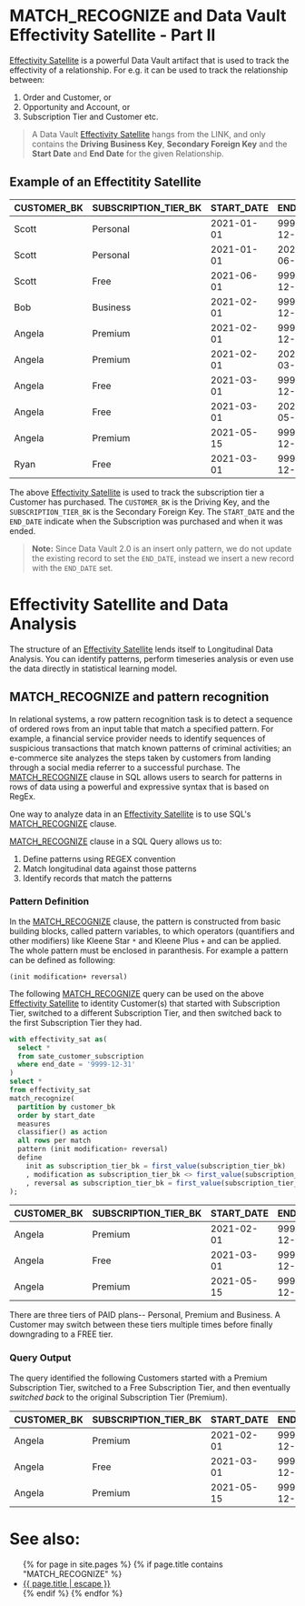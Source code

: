 # MATCH_RECOGNIZE and Data Vault Effectivity Satellite - Part II
[Effectivity Satellite](data-vault-effectivity-satellite.md) is a powerful Data Vault artifact that is used to track the effectivity of a relationship. For e.g. it can be used to track the relationship between:
1. Order and Customer, or 
2. Opportunity and Account, or 
3. Subscription Tier and Customer etc. 

> A Data Vault [Effectivity Satellite](data-vault-effectivity-satellite.md) hangs from the LINK, and only contains the **Driving Business Key**, **Secondary Foreign Key** and the **Start Date** and **End Date** for the given Relationship.


## Example of an Effectitity Satellite

| CUSTOMER_BK | SUBSCRIPTION_TIER_BK | START_DATE | END_DATE   |
|-------------|----------------------|------------|------------|
| Scott       | Personal             | 2021-01-01 | 9999-12-31 |
| Scott       | Personal             | 2021-01-01 | 2021-06-01 |
| Scott       | Free                 | 2021-06-01 | 9999-12-31 |
| Bob         | Business             | 2021-02-01 | 9999-12-31 |
| Angela      | Premium              | 2021-02-01 | 9999-12-31 |
| Angela      | Premium              | 2021-02-01 | 2021-03-01 |
| Angela      | Free                 | 2021-03-01 | 9999-12-31 |
| Angela      | Free                 | 2021-03-01 | 2021-05-15 |
| Angela      | Premium              | 2021-05-15 | 9999-12-31 |
| Ryan        | Free                 | 2021-03-01 | 9999-12-31 |

The above [Effectivity Satellite](data-vault-effectivity-satellite.md) is used to track the subscription tier a Customer has purchased. The `CUSTOMER_BK` is the Driving Key, and the `SUBSCRIPTION_TIER_BK` is the Secondary Foreign Key. The `START_DATE` and the `END_DATE` indicate when the Subscription was purchased and when it was ended. 

> **Note:** Since Data Vault 2.0 is an insert only pattern, we do not update the existing record to set the `END_DATE`, instead we insert a new record with the `END_DATE` set.

# Effectivity Satellite and Data Analysis
The structure of an [Effectivity Satellite](data-vault-effectivity-satellite.md) lends itself to Longitudinal Data Analysis. You can identify patterns, perform timeseries analysis or even use the data directly in statistical learning model. 

## MATCH_RECOGNIZE and pattern recognition

In relational systems, a row pattern recognition task is to detect a sequence of ordered rows from an input table that match a specified pattern. For example, a financial service provider needs to identify sequences of suspicious transactions that match known patterns of criminal activities; an e-commerce site analyzes the steps taken by customers from landing through a social media referrer to a successful purchase. The [MATCH_RECOGNIZE](applied-overview-of-MATCH_RECOGNIZE-clause.md) clause in SQL allows users to search for patterns in rows of data using a powerful and expressive syntax that is based on RegEx.

One way to analyze data in an [Effectivity Satellite](data-vault-effectivity-satellite.md) is to use SQL's [MATCH_RECOGNIZE](applied-overview-of-MATCH_RECOGNIZE-clause.md) clause.

[MATCH_RECOGNIZE](applied-overview-of-MATCH_RECOGNIZE-clause.md) clause in a SQL Query allows us to:
1. Define patterns using REGEX convention
2. Match longitudinal data against those patterns
3. Identify records that match the patterns

### Pattern Definition

In the [MATCH_RECOGNIZE](applied-overview-of-MATCH_RECOGNIZE-clause.md) clause, the pattern is constructed from basic building blocks, called pattern variables, to which operators (quantifiers and other modifiers) like Kleene Star `*` and Kleene Plus `+`  and  can be applied. The whole pattern must be enclosed in paranthesis. For example a pattern can be defined as following:
```
(init modification+ reversal)
```


The following [MATCH_RECOGNIZE](applied-overview-of-MATCH_RECOGNIZE-clause.md) query can be used on the above [Effectivity Satellite](data-vault-effectivity-satellite.md) to identity Customer(s) that started with Subscription Tier, switched to a different Subscription Tier, and then switched back to the first Subscription Tier they had.

```sql
with effectivity_sat as(
  select * 
  from sate_customer_subscription 
  where end_date = '9999-12-31'
) 
select * 
from effectivity_sat
match_recognize(
  partition by customer_bk
  order by start_date
  measures
  classifier() as action
  all rows per match  
  pattern (init modification+ reversal)
  define 
    init as subscription_tier_bk = first_value(subscription_tier_bk)
    , modification as subscription_tier_bk <> first_value(subscription_tier_bk)
    , reversal as subscription_tier_bk = first_value(subscription_tier_bk)
);
```

| CUSTOMER_BK | SUBSCRIPTION_TIER_BK | START_DATE | END_DATE   | ACTION       |
|-------------|----------------------|------------|------------|--------------|
| Angela      | Premium              | 2021-02-01 | 9999-12-31 | INIT         |
| Angela      | Free                 | 2021-03-01 | 9999-12-31 | MODIFICATION |
| Angela      | Premium              | 2021-05-15 | 9999-12-31 | REVERSAL     |


There are three tiers of PAID plans-- Personal, Premium and Business. A Customer may switch between these tiers multiple times before finally downgrading to a FREE tier.


### Query Output

The query identified the following Customers started with a Premium Subscription Tier, switched to a Free Subscription Tier, and then eventually _switched back_ to the original Subscription Tier (Premium).

| CUSTOMER_BK | SUBSCRIPTION_TIER_BK | START_DATE | END_DATE   | ACTION       |
|-------------|----------------------|------------|------------|--------------|
| Angela      | Premium              | 2021-02-01 | 9999-12-31 | INIT         |
| Angela      | Free                 | 2021-03-01 | 9999-12-31 | MODIFICATION |
| Angela      | Premium              | 2021-05-15 | 9999-12-31 | REVERSAL     |


# See also:
<ul id="recent-articles">
{% for page in site.pages %}
    {% if page.title contains "MATCH_RECOGNIZE" %}
    <li>
    <a href="{{ page.url | relative_url }}">{{ page.title | escape }}</a>
    </li>
    {% endif %}
{% endfor %}
</ul>
